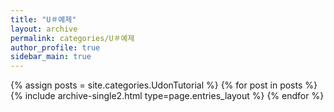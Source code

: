```yaml
---
title: "U＃예제"
layout: archive
permalink: categories/U＃예제
author_profile: true
sidebar_main: true
---
```


{% assign posts = site.categories.UdonTutorial %}
{% for post in posts %} {% include archive-single2.html type=page.entries_layout %} {% endfor %}
